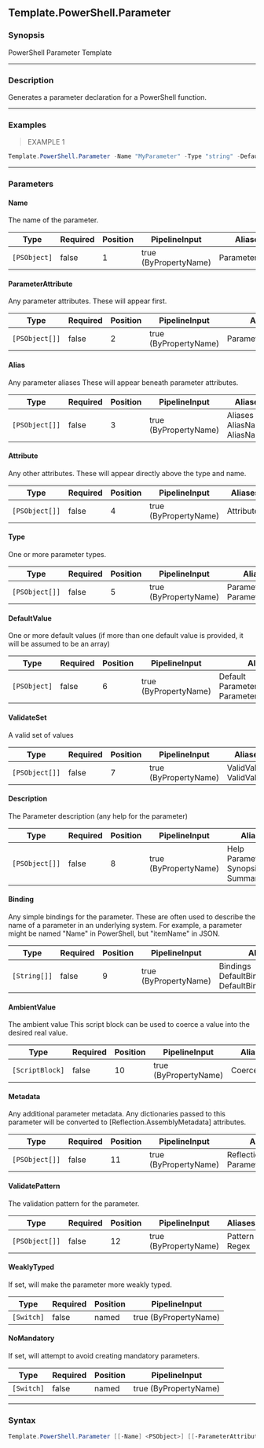 Template.PowerShell.Parameter
-----------------------------

### Synopsis
PowerShell Parameter Template

---

### Description

Generates a parameter declaration for a PowerShell function.

---

### Examples
> EXAMPLE 1

```PowerShell
Template.PowerShell.Parameter -Name "MyParameter" -Type "string" -DefaultValue "MyDefaultValue" -Description "My Description"
```

---

### Parameters
#### **Name**
The name of the parameter.

|Type        |Required|Position|PipelineInput        |Aliases      |
|------------|--------|--------|---------------------|-------------|
|`[PSObject]`|false   |1       |true (ByPropertyName)|ParameterName|

#### **ParameterAttribute**
Any parameter attributes.
These will appear first.

|Type          |Required|Position|PipelineInput        |Aliases            |
|--------------|--------|--------|---------------------|-------------------|
|`[PSObject[]]`|false   |2       |true (ByPropertyName)|ParameterAttributes|

#### **Alias**
Any parameter aliases
These will appear beneath parameter attributes.

|Type          |Required|Position|PipelineInput        |Aliases                             |
|--------------|--------|--------|---------------------|------------------------------------|
|`[PSObject[]]`|false   |3       |true (ByPropertyName)|Aliases<br/>AliasName<br/>AliasNames|

#### **Attribute**
Any other attributes.  These will appear directly above the type and name.

|Type          |Required|Position|PipelineInput        |Aliases   |
|--------------|--------|--------|---------------------|----------|
|`[PSObject[]]`|false   |4       |true (ByPropertyName)|Attributes|

#### **Type**
One or more parameter types.

|Type          |Required|Position|PipelineInput        |Aliases                         |
|--------------|--------|--------|---------------------|--------------------------------|
|`[PSObject[]]`|false   |5       |true (ByPropertyName)|ParameterType<br/>ParameterTypes|

#### **DefaultValue**
One or more default values (if more than one default value is provided, it will be assumed to be an array)

|Type        |Required|Position|PipelineInput        |Aliases                                               |
|------------|--------|--------|---------------------|------------------------------------------------------|
|`[PSObject]`|false   |6       |true (ByPropertyName)|Default<br/>ParameterDefault<br/>ParameterDefaultValue|

#### **ValidateSet**
A valid set of values

|Type          |Required|Position|PipelineInput        |Aliases                   |
|--------------|--------|--------|---------------------|--------------------------|
|`[PSObject[]]`|false   |7       |true (ByPropertyName)|ValidValue<br/>ValidValues|

#### **Description**
The Parameter description (any help for the parameter)

|Type          |Required|Position|PipelineInput        |Aliases                                        |
|--------------|--------|--------|---------------------|-----------------------------------------------|
|`[PSObject[]]`|false   |8       |true (ByPropertyName)|Help<br/>ParameterHelp<br/>Synopsis<br/>Summary|

#### **Binding**
Any simple bindings for the parameter.
These are often used to describe the name of a parameter in an underlying system.
For example, a parameter might be named "Name" in PowerShell, but "itemName" in JSON.

|Type        |Required|Position|PipelineInput        |Aliases                                               |
|------------|--------|--------|---------------------|------------------------------------------------------|
|`[String[]]`|false   |9       |true (ByPropertyName)|Bindings<br/>DefaultBinding<br/>DefaultBindingProperty|

#### **AmbientValue**
The ambient value
This script block can be used to coerce a value into the desired real value.

|Type           |Required|Position|PipelineInput        |Aliases    |
|---------------|--------|--------|---------------------|-----------|
|`[ScriptBlock]`|false   |10      |true (ByPropertyName)|CoerceValue|

#### **Metadata**
Any additional parameter metadata.
Any dictionaries passed to this parameter will be converted to [Reflection.AssemblyMetadata] attributes.

|Type          |Required|Position|PipelineInput        |Aliases                                 |
|--------------|--------|--------|---------------------|----------------------------------------|
|`[PSObject[]]`|false   |11      |true (ByPropertyName)|ReflectionMetadata<br/>ParameterMetadata|

#### **ValidatePattern**
The validation pattern for the parameter.

|Type          |Required|Position|PipelineInput        |Aliases          |
|--------------|--------|--------|---------------------|-----------------|
|`[PSObject[]]`|false   |12      |true (ByPropertyName)|Pattern<br/>Regex|

#### **WeaklyTyped**
If set, will make the parameter more weakly typed.

|Type      |Required|Position|PipelineInput        |
|----------|--------|--------|---------------------|
|`[Switch]`|false   |named   |true (ByPropertyName)|

#### **NoMandatory**
If set, will attempt to avoid creating mandatory parameters.

|Type      |Required|Position|PipelineInput        |
|----------|--------|--------|---------------------|
|`[Switch]`|false   |named   |true (ByPropertyName)|

---

### Syntax
```PowerShell
Template.PowerShell.Parameter [[-Name] <PSObject>] [[-ParameterAttribute] <PSObject[]>] [[-Alias] <PSObject[]>] [[-Attribute] <PSObject[]>] [[-Type] <PSObject[]>] [[-DefaultValue] <PSObject>] [[-ValidateSet] <PSObject[]>] [[-Description] <PSObject[]>] [[-Binding] <String[]>] [[-AmbientValue] <ScriptBlock>] [[-Metadata] <PSObject[]>] [[-ValidatePattern] <PSObject[]>] [-WeaklyTyped] [-NoMandatory] [<CommonParameters>]
```
